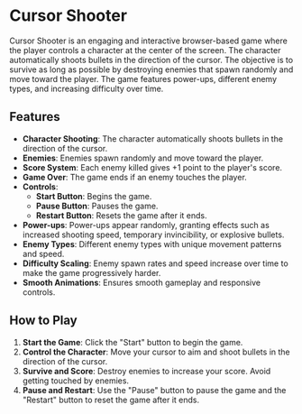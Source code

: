 # Cursor Shooter

Cursor Shooter is an engaging and interactive browser-based game where the player controls a character at the center of the screen. The character automatically shoots bullets in the direction of the cursor. The objective is to survive as long as possible by destroying enemies that spawn randomly and move toward the player. The game features power-ups, different enemy types, and increasing difficulty over time.

## Features

- **Character Shooting**: The character automatically shoots bullets in the direction of the cursor.
- **Enemies**: Enemies spawn randomly and move toward the player.
- **Score System**: Each enemy killed gives +1 point to the player's score.
- **Game Over**: The game ends if an enemy touches the player.
- **Controls**:
  - **Start Button**: Begins the game.
  - **Pause Button**: Pauses the game.
  - **Restart Button**: Resets the game after it ends.
- **Power-ups**: Power-ups appear randomly, granting effects such as increased shooting speed, temporary invincibility, or explosive bullets.
- **Enemy Types**: Different enemy types with unique movement patterns and speed.
- **Difficulty Scaling**: Enemy spawn rates and speed increase over time to make the game progressively harder.
- **Smooth Animations**: Ensures smooth gameplay and responsive controls.

## How to Play

1. **Start the Game**: Click the "Start" button to begin the game.
2. **Control the Character**: Move your cursor to aim and shoot bullets in the direction of the cursor.
3. **Survive and Score**: Destroy enemies to increase your score. Avoid getting touched by enemies.
4. **Pause and Restart**: Use the "Pause" button to pause the game and the "Restart" button to reset the game after it ends.


